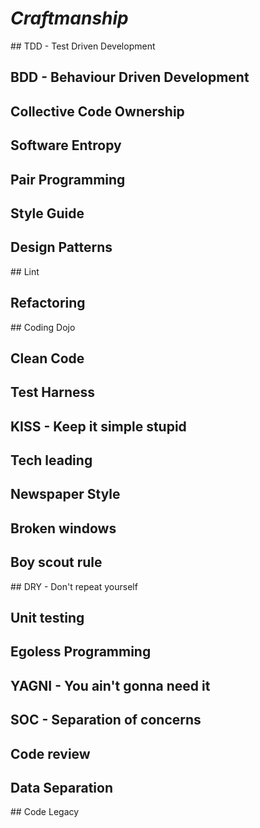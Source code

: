 # _Craftmanship_

## TDD - Test Driven Development

## BDD - Behaviour Driven Development

## Collective Code Ownership

## Software Entropy

## Pair Programming

## Style Guide

## Design Patterns

## Lint

## Refactoring

## Coding Dojo

## Clean Code

## Test Harness

## KISS - Keep it simple stupid

## Tech leading

## Newspaper Style

## Broken windows

## Boy scout rule

## DRY - Don't repeat yourself

## Unit testing

## Egoless Programming

## YAGNI - You ain't gonna need it

## SOC - Separation of concerns

## Code review

## Data Separation

## Code Legacy

